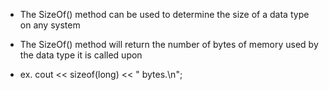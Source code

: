 
- The SizeOf() method can be used to determine the size of a data type on any system

- The SizeOf() method will return the number of bytes of memory used by the data type it is called upon 

- ex. cout << sizeof(long) << " bytes.\n";